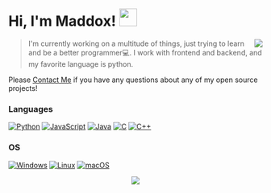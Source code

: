 # Hi, I'm Maddox! <img src="https://media.giphy.com/media/v1.Y2lkPTc5MGI3NjExNjRmMmY0ZDQyYWNjODU1MDI0ZDRiYzU1YjljZWRiYzRiNTMzZGFmNCZlcD12MV9pbnRlcm5hbF9naWZzX2dpZklkJmN0PXM/GNxRsDydcpcdywO7HH/giphy.gif" height="35px"/> <!-- cool duck -->
<a href="https://github.com/maddox05"><img src="https://github-readme-stats-sigma-five.vercel.app/api?username=maddox05&theme=graywhite&show_icons=true" align="right"/></a>

> I'm currently working on a multitude of things, just trying to learn and be a better programmer💻. I work with frontend and backend, and my favorite language is python.

Please <a href="mailto:maddoxpublic@gmail.com">Contact Me</a> if you have any questions about any of my open source projects! 
### Languages
[![Python](https://img.shields.io/badge/python-black?style=for-the-badge&logo=python)](https://github.com/maddox05)
[![JavaScript](https://img.shields.io/badge/javascript-black?style=for-the-badge&logo=javascript)](https://github.com/maddox05)
[![Java](https://img.shields.io/badge/java-black?style=for-the-badge&logo=openjdk)](https://github.com/maddox05)
[![C](https://img.shields.io/badge/c-black?style=for-the-badge&logo=c)](https://github.com/maddox05)
[![C++](https://img.shields.io/badge/c++-black?style=for-the-badge&logo=cplusplus)](https://github.com/maddox05)
### OS
[![Windows](https://img.shields.io/badge/Windows-black?style=for-the-badge&logo=Windows)](https://github.com/maddox05)
[![Linux](https://img.shields.io/badge/linux-black?style=for-the-badge&logo=Linux)](https://github.com/maddox05)
[![macOS](https://img.shields.io/badge/mac%20os-000000?style=for-the-badge&logo=macos&logoColor=F0F0F0)](https://github.com/maddox05)

<p align="center">
<a href="https://github.com/maddox05">
    <img src="https://komarev.com/ghpvc/?username=maddox05&color=blue&style=flat)" />
  </a>
</p>



